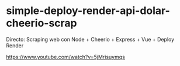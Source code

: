 # simple-deploy-render-api-dolar-cheerio-scrap

Directo: Scraping web con Node + Cheerio + Express + Vue + Deploy Render

https://www.youtube.com/watch?v=5jMrisuymqs
